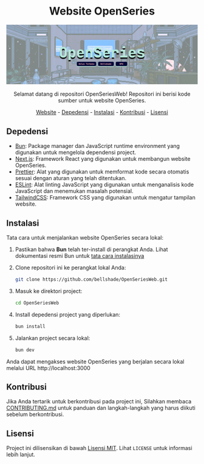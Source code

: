 <h1 align="center">Website OpenSeries</h1>

![Banner](.github/banner.png)

<p align="center">Selamat datang di repositori OpenSeriesWeb! Repositori ini berisi kode sumber untuk website OpenSeries.</p>

<p align="center">
  <a href="https://www.openseries.blue/">Website</a> - <a href="#depedensi">Depedensi</a> - <a href="#instalasi">Instalasi</a> - <a href="#kontribusi">Kontribusi</a> - <a href="#lisensi">Lisensi</a>
</p>

## Depedensi
- [Bun](https://bun.sh/): Package manager dan JavaScript runtime environment yang digunakan untuk mengelola dependensi project.
- [Next.js](https://nextjs.org/): Framework React yang digunakan untuk membangun website OpenSeries.
- [Prettier](https://prettier.io/): Alat yang digunakan untuk memformat kode secara otomatis sesuai dengan aturan yang telah ditentukan.
- [ESLint](https://eslint.org/): Alat linting JavaScript yang digunakan untuk menganalisis kode JavaScript dan menemukan masalah potensial.
- [TailwindCSS](https://tailwindcss.com/): Framework CSS yang digunakan untuk mengatur tampilan website.

## Instalasi
Tata cara untuk menjalankan website OpenSeries secara lokal:
1. Pastikan bahwa **Bun** telah ter-install di perangkat Anda. Lihat dokumentasi resmi Bun untuk [tata cara instalasinya](https://bun.sh/docs/installation)

2. Clone repositori ini ke perangkat lokal Anda:
	```bash
	git clone https://github.com/bellshade/OpenSeriesWeb.git
	```

3. Masuk ke direktori project:
	```bash
	cd OpenSeriesWeb
	```

4. Install depedensi project yang diperlukan:
	```bash
	bun install
	```

5. Jalankan project secara lokal:
	```bash
	bun dev
	```

Anda dapat mengakses website OpenSeries yang berjalan secara lokal melalui URL http://localhost:3000

## Kontribusi
Jika Anda tertarik untuk berkontribusi pada project ini, Silahkan membaca [CONTRIBUTING.md](https://github.com/bellshade/OpenSeriesWeb/blob/main/CONTRIBUTING.md) untuk panduan dan langkah-langkah yang harus diikuti sebelum berkontribusi.


## Lisensi
Project ini dilisensikan di bawah [Lisensi MIT](https://github.com/bellshade/OpenSeriesWeb/blob/main/LICENSE). Lihat `LICENSE` untuk informasi lebih lanjut.


